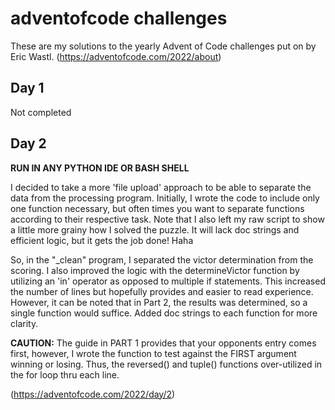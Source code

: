 # adventofcode challenges

These are my solutions to the yearly Advent of Code challenges put on by Eric Wastl.
(https://adventofcode.com/2022/about)

## Day 1
Not completed

## Day 2
**RUN IN ANY PYTHON IDE OR BASH SHELL**

I decided to take a more 'file upload' approach to be able to separate the data from the processing program.
Initially, I wrote the code to include only one function necessary, but often times you want to separate functions
according to their respective task. Note that I also left my raw script to show a little more grainy how I solved the puzzle.
It will lack doc strings and efficient logic, but it gets the job done! Haha

So, in the "_clean" program, I separated the victor determination from the scoring.
I also improved the logic with the determineVictor function by utilizing an 'in' operator as opposed to multiple
if statements. This increased the number of lines but hopefully provides and easier to read experience. However, it can be noted that in Part 2, the results was determined, so a single function would suffice.
Added doc strings to each function for more clarity.

**CAUTION:** The guide in PART 1 provides that your opponents entry comes first, however, I wrote the function to test against
the FIRST argument winning or losing. Thus, the reversed() and tuple() functions over-utilized in the for loop thru each line.

(https://adventofcode.com/2022/day/2)